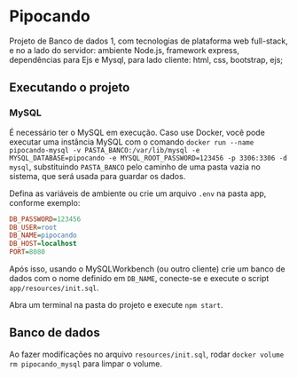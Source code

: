 # Pipocando

Projeto de Banco de dados 1, com tecnologias de plataforma web full-stack, e no a lado do servidor: ambiente Node.js, framework express, dependências para Ejs e Mysql, para lado cliente: html, css, bootstrap, ejs;

## Executando o projeto

### MySQL

É necessário ter o MySQL em execução. Caso use Docker, você pode executar uma instância MySQL com o comando `docker run --name pipocando-mysql -v PASTA_BANCO:/var/lib/mysql -e MYSQL_DATABASE=pipocando -e MYSQL_ROOT_PASSWORD=123456 -p 3306:3306 -d mysql`, substituindo `PASTA_BANCO` pelo caminho de uma pasta vazia no sistema, que será usada para guardar os dados.

Defina as variáveis de ambiente ou crie um arquivo `.env` na pasta app, conforme exemplo:

```ini
DB_PASSWORD=123456
DB_USER=root
DB_NAME=pipocando
DB_HOST=localhost
PORT=8080
```

Após isso, usando o MySQLWorkbench (ou outro cliente) crie um banco de dados com o nome definido em `DB_NAME`, conecte-se e execute o script `app/resources/init.sql`.

Abra um terminal na pasta do projeto e execute `npm start`.

## Banco de dados

Ao fazer modificações no arquivo `resources/init.sql`, rodar `docker volume rm pipocando_mysql` para limpar o volume.
